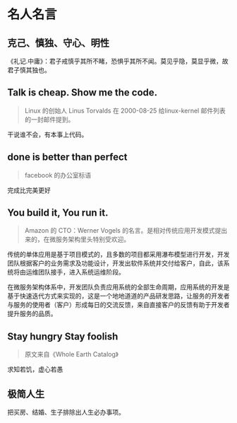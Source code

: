 # 名人名言

## 克己、慎独、守心、明性

《礼记.中庸》：君子戒慎乎其所不睹，恐惧乎其所不闻。莫见乎隐，莫显乎微，故君子慎其独也。



## Talk is cheap. Show me the code.

> Linux 的创始人 Linus Torvalds 在 2000-08-25 给linux-kernel 邮件列表的一封邮件提到。

干说谁不会，有本事上代码。



## done is better than perfect

> facebook 的办公室标语

完成比完美更好

## You build it, You run it.

> Amazon 的 CTO：Werner Vogels 的名言。是相对传统应用开发模式提出来的，在微服务架构里头特别受欢迎。

传统的单体应用是基于项目模式的，且多数的项目都采用瀑布模型进行开发，开发团队根据客户的业务需求及功能设计，开发出软件系统并交付给客户，自此，该系统将由运维团队接手，进入系统运维阶段。

在微服务架构体系中，开发团队负责应用系统的全部生命周期，应用系统的开发是基于快速迭代方式来实现的，这是一个地地道道的产品研发思路，让服务的开发者与服务的使用者（客户）形成每日的交流反馈，来自直接客户的反馈有助于开发者提升服务的品质。

## Stay hungry Stay foolish

> 原文来自《Whole Earth Catalog》

求知若饥，虚心若愚



## 极简人生

把买房、结婚、生子排除出人生必办事项。